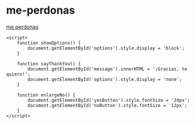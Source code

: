 # me-perdonas
<!DOCTYPE html>
<html>
<head>
    <title>Me perdonas</title>
    <style>
        #options {
            display: none;
        }
        #yesButton, #noButton {
            margin: 5px;
        }
    </style>
</head>
<body>
    <a href="#" onclick="showOptions(); return false;">me perdonas</a>
    <div id="options">
        <button id="yesButton" onclick="sayThankYou()">Sí</button>
        <button id="noButton" onclick="enlargeNo()">No</button>
    </div>
    <div id="message"></div>

    <script>
        function showOptions() {
            document.getElementById('options').style.display = 'block';
        }

        function sayThankYou() {
            document.getElementById('message').innerHTML = '¡Gracias, te quiero!';
            document.getElementById('options').style.display = 'none';
        }

        function enlargeNo() {
            document.getElementById('yesButton').style.fontSize = '24px';
            document.getElementById('noButton').style.fontSize = '12px';
        }
    </script>
</body>
</html>
